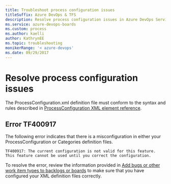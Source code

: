 ```yaml
---
title: Troubleshoot process configuration issues
titleSuffix: Azure DevOps & TFS 
description: Resolve process configuration issues in Azure DevOps Services & Team Foundation Server
ms.service: azure-devops-boards
ms.custom: process
ms.author: kaelli
author: KathrynEE
ms.topic: troubleshooting
monikerRange: '< azure-devops' 
ms.date: 09/29/2017  
---
```



# Resolve process configuration issues

The ProcessConfiguration.xml definition file must conform to the syntax and rules described in [ProcessConfiguration XML element reference](./xml/process-configuration-xml-element.md).   

## Error TF400917  

The following error indicates that there is a misconfiguration in either your ProcessConfiguration or Categories definition files. 

```TF400917: The current configuration is not valid for this feature. This feature cannot be used until you correct the configuration.```

To resolve the error, review the information provided in [Add bugs or other work item types to backlogs or boards](add-wits-to-backlogs-and-boards.md) to make sure that you have configured your XML definition files correctly.     

